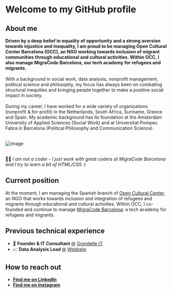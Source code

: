 <H1>Welcome to my GitHub profile</H1>
<h2>About me</h2>
<b>Driven by a deep belief in equality of opportunity and a strong aversion towards injustice and inequality, I am proud to be managing Open Cultural Center Barcelona (OCC), an NGO working towards inclusion of migrant communities through educational and cultural activities. Within OCC, I also manage MigraCode Barcelona, our tech academy for refugees and migrants.</b>
</br></br>
With a background in social work, data analysis, nonprofit management, political science and philosophy, my focus has always been on combating structural inequities and bringing people together to make a positive social impact in society.
</br></br>
During my career, I have worked for a wide variety of organizations (nonprofit & for-profit) in the Netherlands, South Africa, Suriname, Greece and Spain. My academic background has its foundation at the Amsterdam University of Applied Sciences (Social Work) and at Universitat Pompeu Fabra in Barcelona (Political Philosophy and Communication Science).
</br></br>

![image](https://user-images.githubusercontent.com/55046525/141202193-f7077a85-8521-4421-a7f1-cfae5a729fb6.png)

</br>
👨‍💻 <i>  I am not a coder - I just work with great coders at MigraCode Barcelona and I try to learn a bit of HTML/CSS :) </i>
</br>

<h2>Current position</h2>
<p>At the moment, I am managing the Spanish branch of <a href="https://www.openculturalcenter.org" target="_blank">Open Cultural Center</a>, an NGO that works towards inclusion and integration of refugees and migrants through educational and cultural activities. Within OCC, I co-founded and continue to manage <a href="https://www.migracode.openculturalcenter.org" target="blank">MigraCode Barcelona</a>: a tech academy for refugees and migrants.</p>

<h2>Previous technical experience</h2>
<ul>
  <li>💼 <b>Founder & IT Consultant </b> @ <a href="https://www.grondelle-it.com" target="blank">Grondelle IT</a></li>
  <li>📈 <b>Data Analysis Lead </b> @ <a href="https://www.webhelp.com" target="blank">Webhelp</a></li>
</ul>

<h2>How to reach out</h2>
<ul>
  <li><b><a href="https://www.linkedin.com/in/vincentvangrondelle/" target="blank">Find me on LinkedIn</a></b></li>
  <li><b><a href="https://www.instagram.com/vincycling/?hl=en" target="blank">Find me on Instagram</a></b></li>
</ul>
